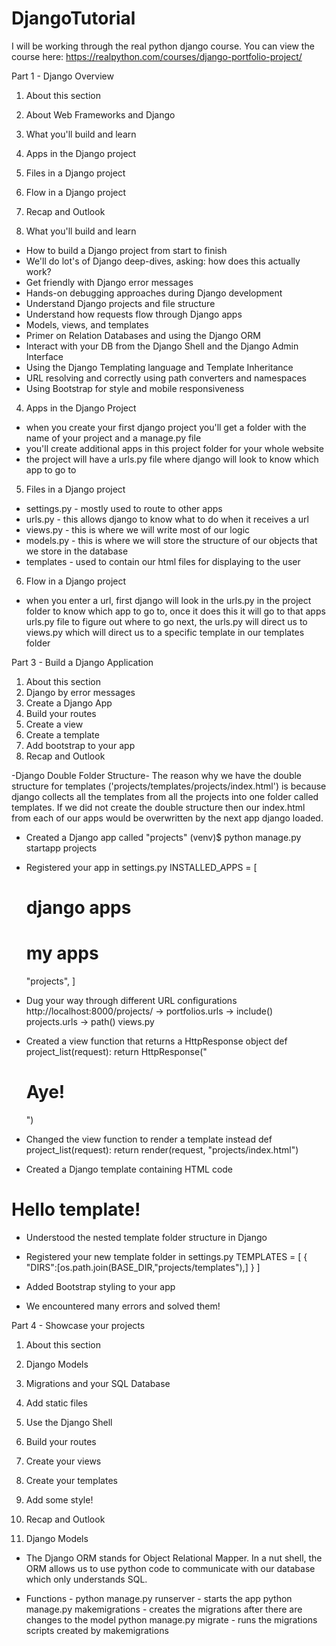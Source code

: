 # DjangoTutorial
I will be working through the real python django course. You can view the course here: https://realpython.com/courses/django-portfolio-project/

Part 1 - Django Overview
1. About this section
2. About Web Frameworks and Django
3. What you'll build and learn
4. Apps in the Django project
5. Files in a Django project
6. Flow in a Django project
7. Recap and Outlook

3. What you'll build and learn
- How to build a Django project from start to finish
- We'll do lot's of Django deep-dives, asking: how does this actually work?
- Get friendly with Django error messages
- Hands-on debugging approaches during Django development
- Understand Django projects and file structure
- Understand how requests flow through Django apps
- Models, views, and templates
- Primer on Relation Databases and using the Django ORM
- Interact with your DB from the Django Shell and the Django Admin Interface
- Using the Django Templating language and Template Inheritance
- URL resolving and correctly using path converters and namespaces
- Using Bootstrap for style and mobile responsiveness

4. Apps in the Django Project
- when you create your first django project you'll get a folder with the name of your project and a manage.py file
- you'll create additional apps in this project folder for your whole website
- the project will have a urls.py file where django will look to know which app to go to 

5. Files in a Django project
- settings.py - mostly used to route to other apps
- urls.py - this allows django to know what to do when it receives a url
- views.py - this is where we will write most of our logic
- models.py - this is where we will store the structure of our objects that we store in the database
- templates - used to contain our html files for displaying to the user

6. Flow in a Django project
- when you enter a url, first django will look in the urls.py in the project folder to know which app to go to, once it does this it will go to that apps urls.py file to figure out where to go next, the urls.py will direct us to views.py which will direct us to a specific template in our templates folder


Part 3 - Build a Django Application

1. About this section
2. Django by error messages
3. Create a Django App
4. Build your routes
5. Create a view
6. Create a template
7. Add bootstrap to your app
8. Recap and Outlook

-Django Double Folder Structure-
The reason why we have the double structure for templates ('projects/templates/projects/index.html') is because django collects all the templates from all the projects into one folder called templates. If we did not create the double structure then our index.html from each of our apps would be overwritten by the next app django loaded.

- Created a Django app called "projects"
(venv)$ python manage.py startapp projects

- Registered your app in settings.py
INSTALLED_APPS = [
	# django apps
	# my apps
	"projects",
]

- Dug your way through different URL configurations
http://localhost:8000/projects/ -> portfolios.urls -> include() projects.urls -> path() views.py

- Created a view function that returns a HttpResponse object
def project_list(request):
	return HttpResponse("<h1>Aye!</h1>")

- Changed the view function to render a template instead
def project_list(request):
	return render(request, "projects/index.html")

- Created a Django template containing HTML code
<body>
	<h1>Hello template!</h1>
</body>

- Understood the nested template folder structure in Django

- Registered your new template folder in settings.py
TEMPLATES = [
	{
	"DIRS":[os.path.join(BASE_DIR,"projects/templates"),]
	}
]

- Added Bootstrap styling to your app
<head>
	<link rel="stylesheet" href="link-to-bootstrap-CDN/bootstrap.css">
</head>

- We encountered many errors and solved them!


Part 4 - Showcase your projects
1. About this section
2. Django Models
3. Migrations and your SQL Database
4. Add static files
5. Use the Django Shell
6. Build your routes
7. Create your views
8. Create your templates
9. Add some style!
10. Recap and Outlook

2. Django Models
- The Django ORM stands for Object Relational Mapper. In a nut shell, the ORM allows us to use python code to communicate with our database which only understands SQL. 

- Functions -
python manage.py runserver - starts the app
python manage.py makemigrations - creates the migrations after there are changes to the model
python manage.py migrate - runs the migrations scripts created by makemigrations